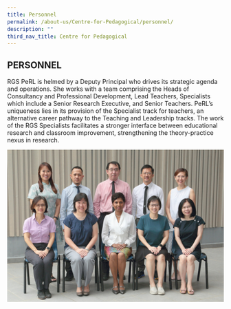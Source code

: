 ```yaml
---
title: Personnel
permalink: /about-us/Centre-for-Pedagogical/personnel/
description: ""
third_nav_title: Centre for Pedagogical
---
```

## PERSONNEL

RGS PeRL is helmed by a Deputy Principal who drives its strategic agenda and operations. She works with a team comprising the Heads of Consultancy and Professional Development, Lead Teachers, Specialists which include a Senior Research Executive, and Senior Teachers. PeRL’s uniqueness lies in its provision of the Specialist track for teachers, an alternative career pathway to the Teaching and Leadership tracks. The work of the RGS Specialists facilitates a stronger interface between educational research and classroom improvement, strengthening the theory-practice nexus in research.

![](/images/centre%20for%20pedagogical%20research%20_%20learning%20-%20edited.png)

